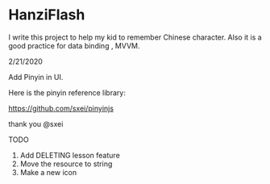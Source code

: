 # HanziFlash

I write this project to help my kid to remember Chinese character.
Also it is a good practice for data binding , MVVM.


2/21/2020

Add Pinyin in UI.

Here is the pinyin reference library:

https://github.com/sxei/pinyinjs

thank you @sxei



TODO
1. Add DELETING lesson feature
2. Move the resource to string
3. Make a new icon

